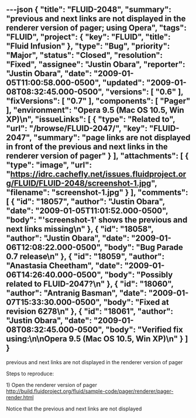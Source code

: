 ---json
{
  "title": "FLUID-2048",
  "summary": "previous and next links are not displayed in the renderer version of pager; using Opera",
  "tags": "FLUID",
  "project": {
    "key": "FLUID",
    "title": "Fluid Infusion"
  },
  "type": "Bug",
  "priority": "Major",
  "status": "Closed",
  "resolution": "Fixed",
  "assignee": "Justin Obara",
  "reporter": "Justin Obara",
  "date": "2009-01-05T11:00:58.000-0500",
  "updated": "2009-01-08T08:32:45.000-0500",
  "versions": [
    "0.6"
  ],
  "fixVersions": [
    "0.7"
  ],
  "components": [
    "Pager"
  ],
  "environment": "Opera 9.5 (Mac OS 10.5, Win XP)\n",
  "issueLinks": [
    {
      "type": "Related to",
      "url": "/browse/FLUID-2047/",
      "key": "FLUID-2047",
      "summary": "page links are not displayed in front of the previous and next links in the renderer version of pager"
    }
  ],
  "attachments": [
    {
      "type": "image",
      "url": "https://idrc.cachefly.net/issues.fluidproject.org/FLUID/FLUID-2048/screenshot-1.jpg",
      "filename": "screenshot-1.jpg"
    }
  ],
  "comments": [
    {
      "id": "18057",
      "author": "Justin Obara",
      "date": "2009-01-05T11:01:52.000-0500",
      "body": "'screenshot-1' shows the previous and next links missing\n"
    },
    {
      "id": "18058",
      "author": "Justin Obara",
      "date": "2009-01-06T12:08:22.000-0500",
      "body": "Bug Parade  0.7 release\n"
    },
    {
      "id": "18059",
      "author": "Anastasia Cheetham",
      "date": "2009-01-06T14:26:40.000-0500",
      "body": "Possibly related to FLUID-2047?\n"
    },
    {
      "id": "18060",
      "author": "Antranig Basman",
      "date": "2009-01-07T15:33:30.000-0500",
      "body": "Fixed at revision 6278\n"
    },
    {
      "id": "18061",
      "author": "Justin Obara",
      "date": "2009-01-08T08:32:45.000-0500",
      "body": "Verified fix using:\n\nOpera 9.5 (Mac OS 10.5, Win XP)\n"
    }
  ]
}
---
previous and next links are not displayed in the renderer version of pager

Steps to reproduce:

1\) Open the renderer version of pager\
<http://build.fluidproject.org/fluid/sample-code/pager/renderer/pager-render.html>

Notice that the previous and next links are not displayed

        